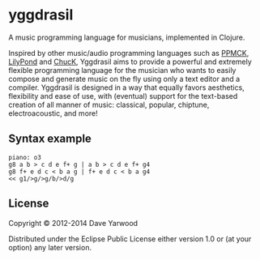 # yggdrasil

A music programming language for musicians, implemented in Clojure.

Inspired by other music/audio programming languages such as [PPMCK][ppmck], 
[LilyPond][lilypond] and [ChucK][chuck], Yggdrasil aims to provide a 
powerful and extremely flexible programming language for the musician who wants 
to easily compose and generate music on the fly using only a text editor and a 
compiler. Yggdrasil is designed in a way that equally favors aesthetics, 
flexibility and ease of use, with (eventual) support for the text-based creation 
of all manner of music: classical, popular, chiptune, electroacoustic, and more!

[ppmck]: http://ppmck.wikidot.com/what-is-ppmck
[lilypond]: http://www.lilypond.org
[chuck]: http://chuck.cs.princeton.edu

## Syntax example

    piano: o3 
    g8 a b > c d e f+ g | a b > c d e f+ g4
    g8 f+ e d c < b a g | f+ e d c < b a g4 
    << g1/>g/>g/b/>d/g

## License

Copyright © 2012-2014 Dave Yarwood

Distributed under the Eclipse Public License either version 1.0 or (at
your option) any later version.
